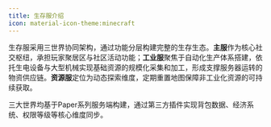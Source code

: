 ```yaml
---
title: 生存服介绍
icon: material-icon-theme:minecraft
---
```


生存服采用三世界协同架构，通过功能分层构建完整的生存生态。**主服**作为核心社交枢纽，承担玩家聚居区与社区活动功能；**工业服**聚焦于自动化生产体系搭建，依托生电设备与大型机械实现基础资源的规模化采集和加工，形成支撑服务器运转的物资供应链。**资源服**定位为动态探索维度，定期重置地图保障非工业化资源的可持续获取。

三大世界均基于Paper系列服务端构建，通过第三方插件实现背包数据、经济系统、权限等级等核心维度同步。